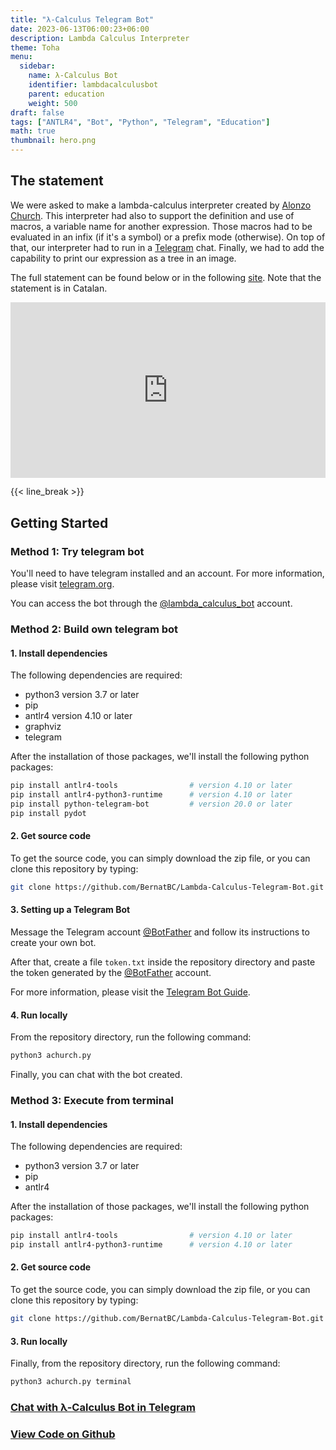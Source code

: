 ```yaml
---
title: "λ-Calculus Telegram Bot"
date: 2023-06-13T06:00:23+06:00
description: Lambda Calculus Interpreter
theme: Toha
menu:
  sidebar:
    name: λ-Calculus Bot
    identifier: lambdacalculusbot
    parent: education
    weight: 500
draft: false
tags: ["ANTLR4", "Bot", "Python", "Telegram", "Education"]
math: true
thumbnail: hero.png
---
```


## The statement
We were asked to make a lambda-calculus interpreter created by [Alonzo Church](https://en.wikipedia.org/wiki/Alonzo_Church). This interpreter had also to support the definition and use of macros, a variable name for another expression. Those macros had to be evaluated in an infix (if it's a symbol) or a prefix mode (otherwise). On top of that, our interpreter had to run in a [Telegram](https://telegram.org/) chat. Finally, we had to add the capability to print our expression as a tree in an image.

The full statement can be found below or in the following [site](https://gebakx.github.io/lp-achurch-23/). Note that the statement is in Catalan.

<div style="position:relative;padding-bottom:55.66%;     zoom: 1;
    -moz-transform: scale(1);">
 <iframe style="width:100%;height:100%;position:absolute; margin-left: 0%; marginheight: 0%"
 frameborder="0"
 src="
https://gebakx.github.io/lp-achurch-23/
"
mozallowfullscreen="true" allow="autoplay; fullscreen" style="border:0px #000000 none;" name="LambdaCalculusStatement" scrolling="yes" msallowfullscreen="true" allowfullscreen="true" webkitallowfullscreen="true" allowtransparency="true"
>
</iframe>
</div>

{{< line_break >}}

## Getting Started

### Method 1: Try telegram bot

You'll need to have telegram installed and an account. For more information, please visit [telegram.org](https://telegram.org/).

You can access the bot through the [@lambda_calculus_bot](https://t.me/lambda_calculus_bot) account.

### Method 2: Build own telegram bot

#### 1. Install dependencies
The following dependencies are required:
- python3       version 3.7 or later
- pip
- antlr4        version 4.10 or later
- graphviz
- telegram

After the installation of those packages, we'll install the following python packages:

```bash
pip install antlr4-tools                # version 4.10 or later
pip install antlr4-python3-runtime      # version 4.10 or later
pip install python-telegram-bot         # version 20.0 or later
pip install pydot
```

#### 2. Get source code
To get the source code, you can simply download the zip file, or you can clone this repository by typing: 

```bash
git clone https://github.com/BernatBC/Lambda-Calculus-Telegram-Bot.git
```

#### 3. Setting up a Telegram Bot
Message the Telegram account [@BotFather](https://t.me/botfather) and follow its instructions to create your own bot.

After that, create a file `token.txt` inside the repository directory and paste the token generated by the [@BotFather](https://t.me/botfather) account.

For more information, please visit the [Telegram Bot Guide](https://core.telegram.org/bots#how-do-i-create-a-bot).

#### 4. Run locally
From the repository directory, run the following command:

```bash
python3 achurch.py
```

Finally, you can chat with the bot created.

### Method 3: Execute from terminal

#### 1. Install dependencies
The following dependencies are required:
- python3       version 3.7 or later
- pip
- antlr4

After the installation of those packages, we'll install the following python packages:

```bash
pip install antlr4-tools                # version 4.10 or later
pip install antlr4-python3-runtime      # version 4.10 or later
```

#### 2. Get source code
To get the source code, you can simply download the zip file, or you can clone this repository by typing: 

```bash
git clone https://github.com/BernatBC/Lambda-Calculus-Telegram-Bot.git
```

#### 3. Run locally
Finally, from the repository directory, run the following command:

```bash
python3 achurch.py terminal
```

### [Chat with λ-Calculus Bot in <i class="fa-brands fa-telegram"></i>Telegram](https://t.me/lambda_calculus_bot) 
### [View Code on <i class="fab fa-github"></i>Github](https://github.com/BernatBC/Lambda-Calculus-Telegram-Bot) 
